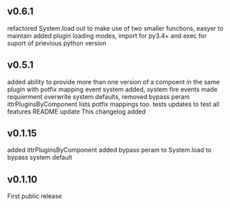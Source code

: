 v0.6.1
-----
refactored System.load out to make use of two smaller functions, easyer to maintain
added plugin loading modes, import for py3.4+ and exec for suport of prievious python version

v0.5.1
-----
added ability to provide more than one version of a compoent in the same plugin with potfix mapping
event system added, system fire events
made requierment overwrite system defaults, removed bypass peram
ittrPluginsByComponent lists potfix mappings too.
tests updates to test all features
README update
This changelog added

v0.1.15
------
added ittrPluginsByComponent
added bypass peram to System.load to bypass system default

v0.1.10
------
First public release